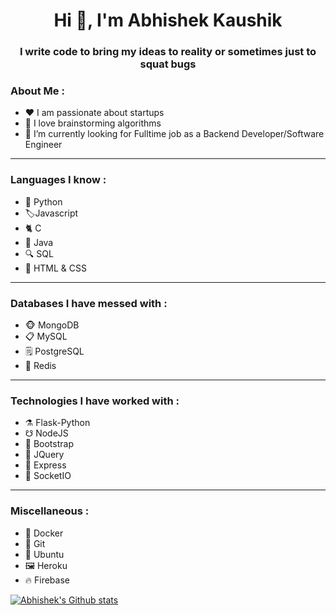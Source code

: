 <h1 align="center">Hi 👋, I'm Abhishek Kaushik</h1>
<h3 align="center">I write code to bring my ideas to reality or sometimes just to squat bugs</h3>

### About Me :

- ❤️ I am passionate about startups
- 🧰 I love brainstorming algorithms
- 🔭 I’m currently looking for Fulltime job as a Backend Developer/Software Engineer

---

### Languages I know :

- 🐍 Python
- 🏷️Javascript
- 🐈 C
- 🌋 Java
- 🔍 SQL
- 🦴 HTML & CSS

---

### Databases I have messed with :

- 🐵 MongoDB
- 📋 MySQL
- 🗒️ PostgreSQL
- 🍎 Redis

---

### Technologies I have worked with :

- ⚗️ Flask-Python
- ☋ NodeJS
- 🥾 Bootstrap
- 🙏 JQuery
- 🚄 Express
- 🔌 SocketIO

---

### Miscellaneous : 

- 🐋 Docker
- 🤝 Git
- 💽 Ubuntu
- 🖼️ Heroku
- 🔥 Firebase


[![Abhishek's Github stats](https://github-readme-stats.vercel.app/api?username=akaushik759&theme=tokyonight)](https://github.com/akaushik759/github-readme-stats)
